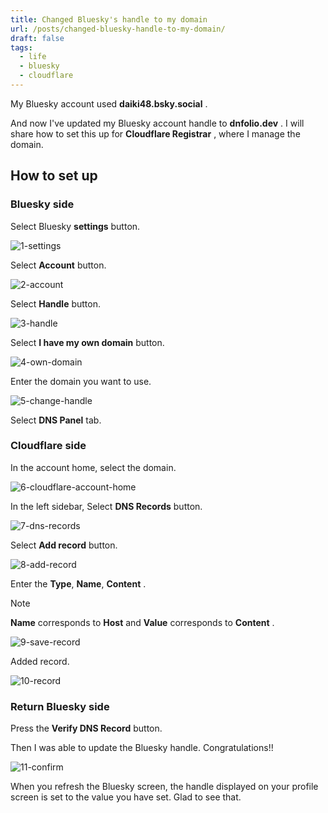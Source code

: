 ```yaml
---
title: Changed Bluesky's handle to my domain
url: /posts/changed-bluesky-handle-to-my-domain/
draft: false
tags:
  - life
  - bluesky
  - cloudflare
---
```


My Bluesky account used **daiki48.bsky.social** .

And now I've updated my Bluesky account handle to **dnfolio.dev** .
I will share how to set this up for **Cloudflare Registrar** , where I manage the domain.

## How to set up

### Bluesky side

Select Bluesky **settings** button.  

![1-settings](/assets/posts/changed-bluesky-handle-to-my-domain/1-settings.webp)

Select **Account** button.

![2-account](/assets/posts/changed-bluesky-handle-to-my-domain/2-account.webp)

Select **Handle** button.

![3-handle](/assets/posts/changed-bluesky-handle-to-my-domain/3-handle.webp)

Select **I have my own domain** button.

![4-own-domain](/assets/posts/changed-bluesky-handle-to-my-domain/4-own-domain.webp)

Enter the domain you want to use.

![5-change-handle](/assets/posts/changed-bluesky-handle-to-my-domain/5-change-handle.webp)

Select **DNS Panel** tab.

### Cloudflare side

In the account home, select the domain.

![6-cloudflare-account-home](/assets/posts/changed-bluesky-handle-to-my-domain/6-cloudflare-account-home.webp)

In the left sidebar, Select **DNS Records** button.

![7-dns-records](/assets/posts/changed-bluesky-handle-to-my-domain/7-dns-records.webp)

Select **Add record** button.

![8-add-record](/assets/posts/changed-bluesky-handle-to-my-domain/8-add-record.webp)

Enter the **Type**, **Name**, **Content** .

> [!NOTE]
> **Name** corresponds to **Host** and **Value** corresponds to **Content** .

![9-save-record](/assets/posts/changed-bluesky-handle-to-my-domain/9-save-record.webp)

Added record.

![10-record](/assets/posts/changed-bluesky-handle-to-my-domain/10-record.webp)

### Return Bluesky side

Press the **Verify DNS Record** button.

Then I was able to update the Bluesky handle. Congratulations!!

![11-confirm](/assets/posts/changed-bluesky-handle-to-my-domain/11-confirm.webp)

When you refresh the Bluesky screen, the handle displayed on your profile screen is set to the value you have set.
Glad to see that.
